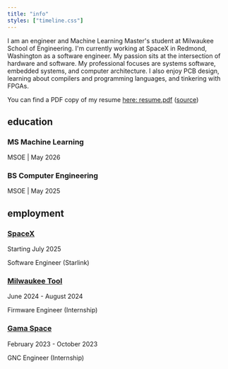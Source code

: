 ```yaml
---
title: "info"
styles: ["timeline.css"]
---
```


I am an engineer and Machine Learning Master's student at Milwaukee School of Engineering.
I'm currently working at SpaceX in Redmond, Washington as a software engineer. 
My passion sits at the intersection of hardware and software. 
My professional focuses are systems software, embedded systems, and computer architecture. 
I also enjoy PCB design, learning about compilers and programming languages, and tinkering with FPGAs. 

You can find a PDF copy of my resume [here: resume.pdf](./resume/resume.pdf) ([source](./resume/resume.tex))

## education
<div class="timeline">
  <div class="entry">
    <div class="circle"></div>
    <div class="content">
      <h3>MS Machine Learning</h3>
      <p class="date">MSOE | May 2026</p>
    </div>
  </div>
  <div class="entry">
    <div class="circle"></div>
    <div class="content">
      <h3>BS Computer Engineering</h3>
      <p class="date">MSOE | May 2025</p>
    </div>
  </div>
</div>


## employment

<div class="timeline">
  <div class="entry">
    <div class="circle"></div>
    <div class="content">
      <h3><a href="https://www.spacex.com/">SpaceX</a></h3>
      <p class="date">Starting July 2025</p>
      <p class="position">Software Engineer (Starlink)</p>
    </div>
  </div>
  <div class="entry">
    <div class="circle"></div>
    <div class="content">
      <h3><a href="https://www.milwaukeetool.com/">Milwaukee Tool</a></h3>
      <p class="date">June 2024 - August 2024</p>
      <p class="position">Firmware Engineer (Internship)</p>
    </div>
  </div>
  <div class="entry">
    <div class="circle"></div>
    <div class="content">
      <h3><a href="https://www.gamaspace.com/">Gama Space</a></h3>
      <p class="date">February 2023 - October 2023</p>
      <p class="position">GNC Engineer (Internship)</p>
    </div>
  </div>
</div>

